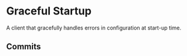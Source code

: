 # Graceful Startup

A client that gracefully handles errors in configuration at start-up time.

## Commits
